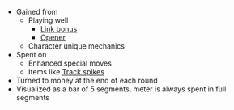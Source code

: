 - Gained from
	- Playing well
		- [Link bonus](docs/gameplay_spec/unique_mechanics/link_bonus.md)
		- [Opener](docs/gameplay_spec/unique_mechanics/opener.md)
	- Character unique mechanics
- Spent on
	- Enhanced special moves
	- Items like [Track spikes](docs/gameplay_spec/items/track_spikes.md)
- Turned to money at the end of each round
- Visualized as a bar of 5 segments, meter is always spent in full segments
